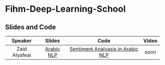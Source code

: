 # Fihm-Deep-Learning-School
## Slides and Code 

| Speaker | Slides | Code | Video |
| :---: | :---: | :---: | :---: |
| Zaid Alyafeai | [Arabic NLP](https://docs.google.com/presentation/d/1NYYLHwb6IquwZ9sX8Behu3tv4O3pJfL6O8gtQTC7ous/edit?usp=sharing) | [Sentiment Analyasis in Arabic NLP](https://colab.research.google.com/drive/1wxnmiJQ6roWnlLw17lHypRRWHJShso7l?usp=sharing) | soon |
